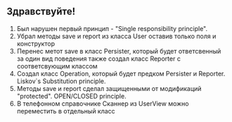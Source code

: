 ## Здравствуйте!
 1) Был нарушен первый принцип - "Single responsibility principle". 
 2) Убрал методы save и report из класса User оставив только поля и конструктор
 3) Перенес метот save в класс Persister, который будет ответсвенный за один вид поведения
 также создал класс Reporter с соответсвующим классом
 4) Создал класс Operation, который будет предком Persister и Reporter. Liskov`s Substitution principle.
 5) Методы save и report сделал защищенными от модификаций "protected". OPEN/CLOSED principle.
6) В телефонном справочнике Сканнер из UserView можно переместить в отдельный класс